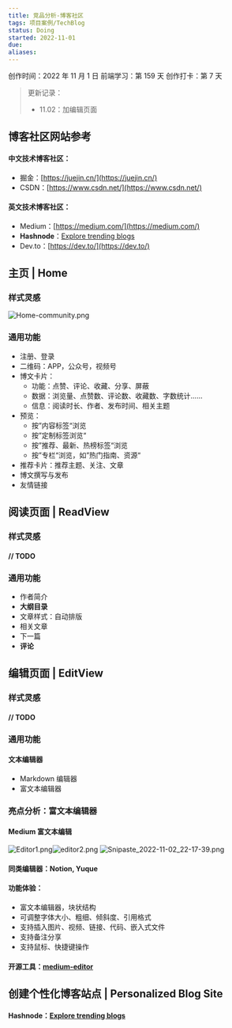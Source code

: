 ```yaml
---
title: 竞品分析-博客社区
tags: 项目案例/TechBlog
status: Doing
started: 2022-11-01
due: 
aliases: 
---
```

创作时间：2022 年 11 月 1 日
前端学习：第 159 天 
创作打卡：第 7 天

> 更新记录：
> - 11.02：加编辑页面

## 博客社区网站参考
#### 中文技术博客社区：
- 掘金：[https://juejin.cn/](https://juejin.cn/)
- CSDN：[https://www.csdn.net/](https://www.csdn.net/)
#### 英文技术博客社区：
- Medium：[https://medium.com/](https://medium.com/)
- **Hashnode**：[Explore trending blogs](https://hashnode.com/explore/blogs?category=week)
- Dev.to：[https://dev.to/](https://dev.to/)
## 主页 | Home
### 样式灵感
![Home-community.png](https://cdn.nlark.com/yuque/0/2022/png/29677165/1667398234729-9218ac8f-3e24-4afa-b4f6-a318d3efa8bc.png#clientId=uacc7fbc1-c78a-4&crop=0&crop=0&crop=1&crop=1&from=ui&id=u085a2371&margin=%5Bobject%20Object%5D&name=Home-community.png&originHeight=2280&originWidth=4700&originalType=binary&ratio=1&rotation=0&showTitle=true&size=3846966&status=done&style=none&taskId=u53d44315-9a39-412d-8b96-ec308de811c&title=MoodBoard-Community-Homepage "MoodBoard-Community-Homepage")
### 通用功能
- 注册、登录
- 二维码：APP，公众号，视频号
- 博文卡片：
   - 功能：点赞、评论、收藏、分享、屏蔽
   - 数据：浏览量、点赞数、评论数、收藏数、字数统计……
   - 信息：阅读时长、作者、发布时间、相关主题
- 预览：
   - 按”内容标签“浏览
   - 按”定制标签浏览“
   - 按”推荐、最新、热榜标签“浏览
   - 按”专栏“浏览，如”热门指南、资源“
- 推荐卡片：推荐主题、关注、文章
- 博文撰写与发布
- 友情链接
## 阅读页面 | ReadView
### 样式灵感
#### // TODO
### 通用功能
- 作者简介
- **大纲目录**
- 文章样式：自动排版
- 相关文章
- 下一篇
- **评论**
## 编辑页面 | EditView
### 样式灵感
#### // TODO
### 通用功能
#### 文本编辑器
- Markdown 编辑器
- 富文本编辑器
### 亮点分析：富文本编辑器
#### Medium 富文本编辑
![Editor1.png](https://cdn.nlark.com/yuque/0/2022/png/29677165/1667378302585-ea6b4790-e322-4983-ae50-a68e0d36a839.png#clientId=uee76da08-529e-4&crop=0&crop=0&crop=1&crop=1&from=ui&height=83&id=eTUhs&margin=%5Bobject%20Object%5D&name=Editor1.png&originHeight=194&originWidth=606&originalType=binary&ratio=1&rotation=0&showTitle=false&size=9846&status=done&style=none&taskId=u0aa94bb4-6c0d-4591-bdaf-92addea421b&title=&width=259)![editor2.png](https://cdn.nlark.com/yuque/0/2022/png/29677165/1667378302889-b3ce148f-109a-4f9c-b2c8-8d76f4db6ad2.png#averageHue=%23fdfdfd&clientId=uee76da08-529e-4&crop=0&crop=0&crop=1&crop=1&from=ui&height=90&id=kyrLf&margin=%5Bobject%20Object%5D&name=editor2.png&originHeight=255&originWidth=688&originalType=binary&ratio=1&rotation=0&showTitle=false&size=13410&status=done&style=none&taskId=u17dd5658-1866-46f7-a59d-cde54ef2ee4&title=&width=244)
![Snipaste_2022-11-02_22-17-39.png](https://cdn.nlark.com/yuque/0/2022/png/29677165/1667398684250-2c68f0cc-cf2d-46cb-ba17-a0779eceed81.png#clientId=uacc7fbc1-c78a-4&crop=0&crop=0&crop=1&crop=1&from=ui&height=182&id=uca2eb2c5&margin=%5Bobject%20Object%5D&name=Snipaste_2022-11-02_22-17-39.png&originHeight=269&originWidth=977&originalType=binary&ratio=1&rotation=0&showTitle=false&size=36119&status=done&style=none&taskId=u25307254-93c7-452f-a1cf-e4ec9928dac&title=&width=661)
#### 同类编辑器：Notion, Yuque
#### 功能体验：
- 富文本编辑器，块状结构
- 可调整字体大小、粗细、倾斜度、引用格式
- 支持插入图片、视频、链接、代码、嵌入式文件
- 支持备注分享
- 支持鼠标、快捷键操作
#### 开源工具：[medium-editor](https://yabwe.github.io/medium-editor/)
## 创建个性化博客站点 | Personalized Blog Site
#### Hashnode：[Explore trending blogs](https://hashnode.com/explore/blogs?category=week)
